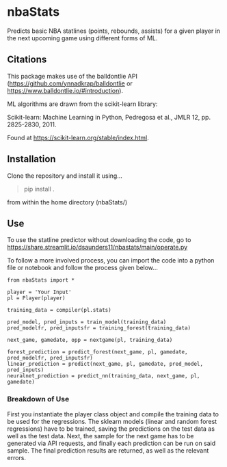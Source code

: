 # nbaStats
Predicts basic NBA statlines (points, rebounds, assists) for a given player in the next upcoming game using different forms of ML. 

## Citations 

This package makes use of the balldontlie API (https://github.com/ynnadkrap/balldontlie or https://www.balldontlie.io/#introduction). 

ML algorithms are drawn from the scikit-learn library:

Scikit-learn: Machine Learning in Python, Pedregosa et al., JMLR 12, pp. 2825-2830, 2011.

Found at https://scikit-learn.org/stable/index.html. 

## Installation 

Clone the repository and install it using... 

> pip install .

from within the home directory (nbaStats/)

## Use

To use the statline predictor without downloading the code, go to https://share.streamlit.io/dsaunders11/nbastats/main/operate.py

To follow a more involved process, you can import the code into a python file or notebook and follow the process given below...

```
from nbaStats import * 

player = 'Your Input'
pl = Player(player)

training_data = compiler(pl.stats)

pred_model, pred_inputs = train_model(training_data)
pred_modelfr, pred_inputsfr = training_forest(training_data)

next_game, gamedate, opp = nextgame(pl, training_data) 

forest_prediction = predict_forest(next_game, pl, gamedate, pred_modelfr, pred_inputsfr)
linear_prediction = predict(next_game, pl, gamedate, pred_model, pred_inputs)
neuralnet_prediction = predict_nn(training_data, next_game, pl, gamedate)
```

### Breakdown of Use 

First you instantiate the player class object and compile the training data to be used for the regressions. The sklearn models (linear and random forest regressions) have to be trained, saving the predictions on the test data as well as the test data. Next, the sample for the next game has to be generated via API requests, and finally each prediction can be run on said sample. The final prediction results are returned, as well as the relevant errors. 
